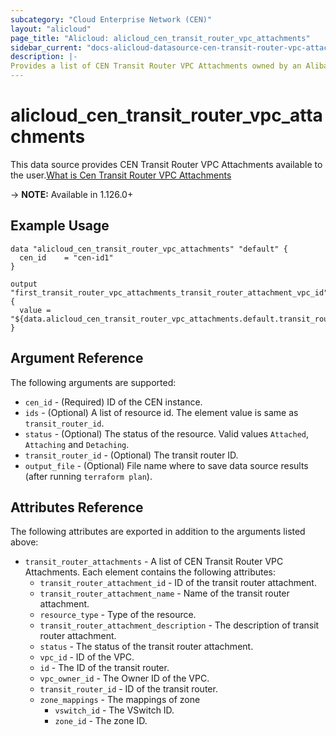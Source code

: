 ```yaml
---
subcategory: "Cloud Enterprise Network (CEN)"
layout: "alicloud"
page_title: "Alicloud: alicloud_cen_transit_router_vpc_attachments"
sidebar_current: "docs-alicloud-datasource-cen-transit-router-vpc-attachments"
description: |-
Provides a list of CEN Transit Router VPC Attachments owned by an Alibaba Cloud account.
---
```


# alicloud\_cen\_transit\_router\_vpc\_attachments

This data source provides CEN Transit Router VPC Attachments available to the user.[What is Cen Transit Router VPC Attachments](https://help.aliyun.com/document_detail/261222.html)

-> **NOTE:** Available in 1.126.0+

## Example Usage

```
data "alicloud_cen_transit_router_vpc_attachments" "default" {
  cen_id    = "cen-id1"
}

output "first_transit_router_vpc_attachments_transit_router_attachment_vpc_id" {
  value = "${data.alicloud_cen_transit_router_vpc_attachments.default.transit_router_attachments.0.vpc_id}"
}
```

## Argument Reference

The following arguments are supported:

* `cen_id` - (Required) ID of the CEN instance.
* `ids` - (Optional) A list of resource id. The element value is same as `transit_router_id`.
* `status` - (Optional) The status of the resource. Valid values `Attached`, `Attaching` and `Detaching`.
* `transit_router_id` - (Optional) The transit router ID.
* `output_file` - (Optional) File name where to save data source results (after running `terraform plan`).

## Attributes Reference

The following attributes are exported in addition to the arguments listed above:

* `transit_router_attachments` - A list of CEN Transit Router VPC Attachments. Each element contains the following attributes:
    * `transit_router_attachment_id` - ID of the transit router attachment.
    * `transit_router_attachment_name` - Name of the transit router attachment.
    * `resource_type` - Type of the resource.
    * `transit_router_attachment_description` - The description of transit router attachment.
    * `status` - The status of the transit router attachment.
    * `vpc_id` - ID of the VPC.
    * `id` -  The ID of the transit router.
    * `vpc_owner_id` - The Owner ID of the VPC.     
    * `transit_router_id` - ID of the transit router.
    * `zone_mappings` - The mappings of zone
        * `vswitch_id` - The VSwitch ID.
        * `zone_id` - The zone ID.
